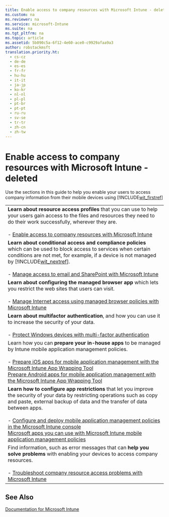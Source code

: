 ```yaml
---
title: Enable access to company resources with Microsoft Intune - deleted
ms.custom: na
ms.reviewer: na
ms.service: microsoft-Intune
ms.suite: na
ms.tgt_pltfrm: na
ms.topic: article
ms.assetid: 5b090c5a-6f12-4e60-ace0-c9929afaa9a3
author: robstackmsft
translation.priority.ht: 
  - cs-cz
  - de-de
  - es-es
  - fr-fr
  - hu-hu
  - it-it
  - ja-jp
  - ko-kr
  - nl-nl
  - pl-pl
  - pt-br
  - pt-pt
  - ru-ru
  - sv-se
  - tr-tr
  - zh-cn
  - zh-tw
---
```

# Enable access to company resources with Microsoft Intune - deleted
Use the sections in this guide to help you enable your users to access company information from their mobile devices using [!INCLUDE[wit_firstref](../Token/wit_firstref_md.md)]

||
|-|
|**Learn about resource access profiles** that you can use to help your users gain access to the files and resources they need to do their work successfully, wherever they are.<br /><br />-   [Enable access to company resources with Microsoft Intune](../Topic/Enable-access-to-company-resources-with-Microsoft-Intune.md)|
|**Learn about conditional access and compliance policies** which can be used to block access to services when certain conditions are not met, for example, if a device is not managed by [!INCLUDE[wit_nextref](../Token/wit_nextref_md.md)].<br /><br />-   [Manage access to email and SharePoint with Microsoft Intune](../Topic/Manage-access-to-email-and-SharePoint-with-Microsoft-Intune.md)|
|**Learn about configuring the managed browser app** which lets you restrict the web sites that users can visit.<br /><br />-   [Manage Internet access using managed browser policies with Microsoft Intune](../Topic/Manage-Internet-access-using-managed-browser-policies-with-Microsoft-Intune.md)|
|**Learn about multifactor authentication**, and how you can use it to increase the security of your data.<br /><br />-   [Protect Windows devices with multi-factor authentication](../Topic/Protect-Windows-devices-with-multi-factor-authentication.md)|
|Learn how you can **prepare your in-house apps** to be managed by Intune mobile application management policies.<br /><br />-   [Prepare iOS apps for mobile application management with the Microsoft Intune App Wrapping Tool](../Topic/Prepare-iOS-apps-for-mobile-application-management-with-the-Microsoft-Intune-App-Wrapping-Tool.md)<br />    [Prepare Android apps for mobile application management with the Microsoft Intune App Wrapping Tool](../Topic/Prepare-Android-apps-for-mobile-application-management-with-the-Microsoft-Intune-App-Wrapping-Tool.md)|
|**Learn how to configure app restrictions** that let you improve the security of your data by restricting operations such as copy and paste, external backup of data and the transfer of data between apps.<br /><br />-   [Configure and deploy mobile application management policies in the Microsoft Intune console](../Topic/Configure-and-deploy-mobile-application-management-policies-in-the-Microsoft-Intune-console.md)<br />    [Microsoft apps you can use with Microsoft Intune mobile application management policies](../Topic/Microsoft-apps-you-can-use-with-Microsoft-Intune-mobile-application-management-policies.md)|
|Find information, such as error messages that can **help you solve problems** with enabling your devices to access company resources.<br /><br />-   [Troubleshoot company resource access problems with Microsoft Intune](../Topic/Troubleshoot-company-resource-access-problems-with-Microsoft-Intune.md)|

## See Also
[Documentation for Microsoft Intune](../Topic/Documentation-for-Microsoft-Intune.md)

